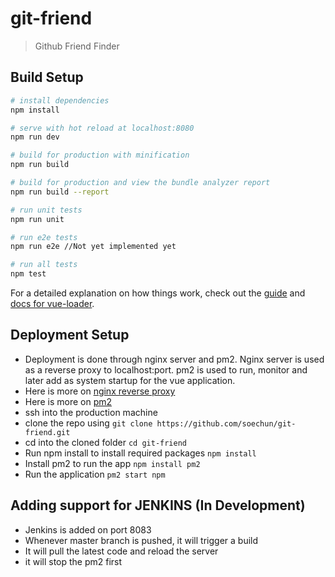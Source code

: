 # git-friend

> Github Friend Finder

## Build Setup

``` bash
# install dependencies
npm install

# serve with hot reload at localhost:8080
npm run dev

# build for production with minification
npm run build

# build for production and view the bundle analyzer report
npm run build --report

# run unit tests
npm run unit

# run e2e tests
npm run e2e //Not yet implemented yet

# run all tests
npm test
```

For a detailed explanation on how things work, check out the [guide](http://vuejs-templates.github.io/webpack/) and [docs for vue-loader](http://vuejs.github.io/vue-loader).


## Deployment Setup
- Deployment is done through nginx server and pm2.  Nginx server is used as a reverse proxy to localhost:port. pm2 is used to run, monitor and later add as system startup for the vue application.
- Here is more on [nginx reverse proxy](https://www.nginx.com/resources/admin-guide/reverse-proxy/)
- Here is more on [pm2](http://pm2.keymetrics.io/)
- ssh into the production machine
- clone the repo using
`git clone https://github.com/soechun/git-friend.git`
- cd into the cloned folder
`cd git-friend`
- Run npm install to install required packages
`npm install`
- Install pm2 to run the app
`npm install pm2`
- Run the application
`pm2 start npm`

## Adding support for JENKINS (In Development)
- Jenkins is added on port 8083
- Whenever master branch is pushed, it will trigger a build
- It will pull the latest code and reload the server
- it will stop the pm2 first
